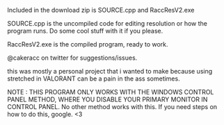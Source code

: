 Included in the download zip is SOURCE.cpp and RaccResV2.exe

SOURCE.cpp is the uncompiled code for editing resolution or how the program runs. Do some cool stuff with it if you please.

RaccResV2.exe is the compiled program, ready to work.

@cakeracc on twitter for suggestions/issues.

this was mostly a personal project that i wanted to make because using stretched in VALORANT can be a pain in the ass sometimes.

NOTE : THIS PROGRAM ONLY WORKS WITH THE WINDOWS CONTROL PANEL METHOD, WHERE YOU DISABLE YOUR PRIMARY MONITOR IN CONTROL PANEL. No other method works with this.
If you need steps on how to do this, google. <3
